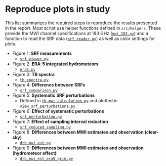 # Reproduce plots in study
This list summarizes the required steps to reproduce the results presented in 
the report. Most script use helper functions defined in `src/helpers`. These
provide the MWI channel specifications at 183 GHz ([`mwi_183.py`](../src/helpers/mwi_183.py))
and a function to read the SRF data ([`srf_reader.py`](../src/helpers/srf_reader.py))
as well as color settings for plots.

- Figure 1: **SRF measurements**
  - [`srf_viewer.py`](../src/srf_analysis/srf_viewer.py)
- Figure 2: **ERA-5 integrated hydrometeors**
  - [`era5.py`](src/atmos_viewer/era5.py)
- Figure 3: **TB spectra**
  - [`tb_spectra.py`](src/evaluation/tb_spectra.py)
- Figure 4: **Difference between SRFs**
  - [`srf_comparison.py`](src/srf_analysis/srf_comparison.py)
- Figure 5: **Systematic SRF perturbations**
  - Defined in [`tb_mwi_calculation.py`](src/tb_mwi_calculation/tb_mwi_calculation.py) 
    and plotted in [`view_srf_perturbations.py`](src/tb_mwi_calculation/view_srf_perturbations.py) 
- Figure 6: **Effect of systematic perturbations**
  - [`srf_perturbation.py`](src/evaluation/srf_perturbation.py)
- Figure 7: **Effect of sampling interval reduction**
  - [`srf_reduced_sampling.py`](src/evaluation/srf_reduced_sampling.py)
- Figure 8: **Differences between MWI estimates and observation (clear-sky)**
  - [`dtb_mwi_est.py`](src/evaluation/dtb_mwi_est.py)
- Figure 9: **Differences between MWI estimates and observation (hydrometeor effect)**
  - [`dtb_mwi_est_era5_grid.py`](src/evaluation/dtb_mwi_est_era5_grid.py)
